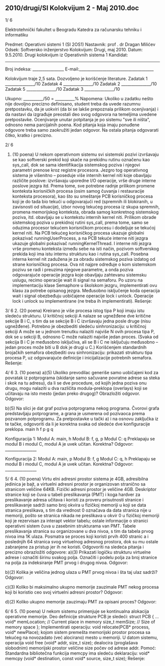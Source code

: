 2010/drugi/SI Kolokvijum 2 - Maj 2010.doc
--------------------------------------------------------------------------------


1/  6

Elektrotehnički fakultet u Beogradu
Katedra za računarsku tehniku i informatiku

Predmet: Operativni sistemi 1 (SI 2OS1)
Nastavnik: prof . dr Dragan Milićev
Odsek: Softversko inženjerstvo
Kolokvijum: Drugi, maj 2010.
Datum: 9.5.2010.
Drugi kolokvijum iz Operativnih sistema 1
Kandidat:
 _____________________________________________________________
Broj indeksa: ________________ E-mail:______________________________________

Kolokvijum traje 2,5 sata. Dozvoljeno je korišćenje literature.
Zadatak 1 _______________/10 Zadatak 4 _______________/10
Zadatak 2 _______________/10 Zadatak 5 _______________/10
Zadatak 3 _______________/10

Ukupno: __________/50 = __________%
Napomena: Ukoliko u zadatku nešto nije dovoljno precizno definisano, student treba da
uvede razumnu pretpostavku, da je uokviri (da bi se lakše prepoznala prilikom ocenjivanja) i
da nastavi da izgrađuje preostali deo svog odgovora na temeljima uvedene pretpostavke.
Ocenjivanje unutar potpitanja je po sistemu "sve ili ništa", odnosno nema parcijalnih poena.
Kod pitanja koja imaju ponuđene odgovore treba samo zaokružiti jedan odgovor. Na ostala
pitanja odgovarati čitko, kratko i precizno.


2/  6
1. (10 poena)
U nekom operativnom sistemu svi sistemski pozivi izvršavaju se kao softverski prekid koji
skače na prekidnu rutinu označenu kao
sys_call,  dok se sama identifikacija sistemskog
poziva i njegovi parametri prenose kroz registre procesora. Jezgro tog operativnog sistema je
višenitno – poseduje više internih kernel niti koje obavljaju različite poslove:  izvršavaju
uporedne I/O operacije,  vrše druge interne poslove jezgra itd. Prema tome,  sve potrebne
radnje prilikom promene konteksta korisničkih procesa (osim samog čuvanja i restauracije
konteksta procesora), kao što su smeštanje PCB korisničkog procesa koji je do tada bio tekući
u odgovarajući red (spremnih ili blokiranih, u zavisnosti od situacije), izbor novog tekućeg
procesa iz skupa spremnih,  promena memorijskog konteksta,  obrada samog konkretnog
sistemskog poziva,  itd. obavljaju se u kontekstu internih kernel niti.  Prilikom obrade
sistemskog poziva u prekidnoj rutini
sys_call,  prema tome,  samo se oduzima procesor
tekućem korisničkom procesu i dodeljuje se tekućoj kernel niti.
Na PCB tekućeg korisničkog procesa ukazuje globalni pokazivač runningUserProcess, a na
PCB tekuće interne niti jezgra ukazuje globalni pokazivač runningKernelThread.  I interne
niti jezgra vrše promenu konteksta između sebe na isti način, pozivom softverskog prekida
koji ima istu internu strukturu kao i rutina
sys_call.
Posebna interna kernel nit zadužena je za obradu sistemskog poziva izdatog od strane
korisničkog procesa. Ova nit najpre određuje o kom sistemskom pozivu se radi i preuzima
njegove parametre, a onda poziva odgovarajuće operacije jezgra koje obavljaju zahtevanu
sistemsku uslugu, recimo operacije
wait ili signal na semaforu.
Po uzoru na implementaciju klase Semaphore u školskom jezgru, implementirati ovu klasu za
potrebe opisanog jezgra. Međusobno isključenje koda operacija wait i signal obezbeđuju
uobičajene operacije lock i unlock. Operacije lock i unlock su implementirane (ne treba ih
implementirati).
Rešenje:


3/  6
2. (20 poena)
Kreirano je više procesa istog tipa P koji imaju istu sledeću strukturu. U kritičnoj sekciji A
nalaze se ugnežđene dve kritične sekcije B i C, s tim da se sekcije B i C izvršavaju jedna posle
druge (nisu ugnežđene). Potrebno je obezbediti sledeću sinhronizaciju: u kritičnoj sekciji A
može se u jednom trenutku nalaziti najviše N ovih procesa tipa P, dok se u sekciji B, odnosno
C može nalaziti najviše jedan proces. (Svaka od sekcija B i C je međusobno isključiva, ali se
B i C ne isključuju međusobno – jedan proces može biti u B dok je drugi u C.) Korišćenjem
standardnih brojačkih semafora obezbediti ovu sinhronizaciju: prikazati strukturu tipa procesa
P, uz odgovarajuće definicije i inicijalizacije potrebnih semafora.
Rešenje:

4/  6
3. (10 poena)
a)(5) Ukoliko prevodilac generiše samo uobičajeni kod za povratak iz potprograma
(skidanje samo sačuvane povratne adrese sa steka i skok na tu adresu), da li se dve procedure,
od kojih jedna poziva onu drugu, mogu nalaziti u dva različita modula-preklopa (overlays)
koji se učitavaju na isto mesto (jedan preko drugog)? Obrazložiti odgovor.
Odgovor:







b)(5) Na slici je dat graf poziva potprograma nekog programa. Čvorovi grafa predstavljaju
potprograme,  a grana je usmerena od pozivaoca prema pozvanom potprogramu.  Za
pretpostavke u tački a) i na osnovu zaključka iz te tačke, odgovoriti da li je korektna svaka od
sledeće dve konfiguracije preklopa.
main
h
f
p
g
q

Konfiguracija 1:
Modul A: main, h
Modul B: f, g, p
Modul C: q
Preklapaju se modul B i modul C, modul A je uvek učitan.
Korektna? Odgovor: ________________

Konfiguracija 2:
Modul A: main, p
Modul B: f, g
Modul C: q, h
Preklapaju se modul B i modul C, modul A je uvek učitan.
Korektna? Odgovor: ________________









5/  6
4. (10 poena)
Virtu elni adresni prostor sistema je 4GB,  adresibilna jedinica je bajt, a virtuelni adresni
prostor je organizovan stranično sa stranicom veličine 64KB. Fizički adresni prostor je
veličine 4GB.  Deskriptor stranice koji se čuva u tabeli preslikavanja (PMT) i koga hardver za
preslikavanje adresa učitava i koristi za proveru prisutnosti stranice i preslikavanje sadrži
samo broj okvira u fizičkoj memoriji u koji se data stranica preslikava, s tim da vrednost 0
označava da data stranica nije u memoriji, pošto se stranica nikada ne preslikava u okvir 0 u
fizičkoj memoriji koji je rezervisan za interapt vektor tabelu; ostale informacije o stranici
operativni sistem čuva u zasebnim strukturama van PMT. Tabele preslikavanja stranica su
organizovane u dva nivoa, s tim da tabela prvog nivoa ima 1K ulaza. Posmatra se proces koji
koristi prvih 400 stranic a i poslednjih 64 stranica svog virtuelnog adresnog prostora, dok su
mu ostale zabranjene za pristup jer ih ne koristi. Odgovoriti na sledeća pitanja i precizno
obrazložiti odgovore:
a)(3) Prikazati logičku strukturu virtuelne adrese i označiti širinu svakog polja. Označiti i
podelu polja za broj stranice na polja za indeksiranje PMT prvog i drugog nivoa.
Odgovor:




b)(2)   Kolika je veličina jednog ulaza u PMT prvog nivoa i šta taj ulaz sadrži?
Odgovor:




c)(3)   Koliko bi maksimalno ukupno memorije zauzimale PMT nekog procesa koji bi
koristio ceo svoj virtuelni adresni prostor?
Odgovor:




d)(2)    Koliko ukupno memorije zauzimaju PMT za opisani proces?
Odgovor:




6/  6
5. (10 poena)
U nekom sistemu primenjuje se kontinualna alokacija operativne memorije. Deo definicije
strukture PCB je sledeći:
struct PCB {
  ...
  void* memLocation;  // Current place in memory
  size_t memSize;  // Size of memory space
};
Implementirati operaciju:
void relocate(PCB* process, void* newPlace);
kojom sistem premešta memorijski prostor procesa sa tekućeg na novozadato (već alocirano)
mesto u memoriji.
U datom sistemu, operacija
void free (void* addr, size_t size);
dealocira (proglašava slobodnim) memorijski prostor veličine size počev od adrese addr.
Pomoć: Standardna bibliotečna funkcija memcpy ima sledeću deklaraciju:
void* memcpy (void* destination, const void* source, size_t size);
Rešenje:
